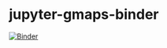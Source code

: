 # jupyter-gmaps-binder

[![Binder](https://mybinder.org/badge.svg)](https://mybinder.org/v2/gh/pdehaye/jupyter-gmaps-binder/master)
